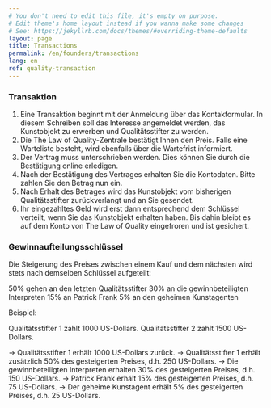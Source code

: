 ```yaml
---
# You don't need to edit this file, it's empty on purpose.
# Edit theme's home layout instead if you wanna make some changes
# See: https://jekyllrb.com/docs/themes/#overriding-theme-defaults
layout: page
title: Transactions
permalink: /en/founders/transactions
lang: en
ref: quality-transaction
---
```

### Transaktion
1. Eine Transaktion beginnt mit der Anmeldung über das Kontakformular. In diesem Schreiben soll das Interesse angemeldet werden, das Kunstobjekt zu erwerben und Qualitätsstifter zu werden. 
2. Die The Law of Quality-Zentrale bestätigt Ihnen den Preis. Falls eine Warteliste besteht, wird ebenfalls über die Wartefrist informiert. 
3. Der Vertrag muss unterschrieben werden. Dies können Sie durch die Bestätigung online erledigen. 
4. Nach der Bestätigung des Vertrages erhalten Sie die Kontodaten. Bitte zahlen Sie den Betrag nun ein.
5. Nach Erhalt des Betrages wird das Kunstobjekt vom bisherigen Qualitätsstifter zurückverlangt und an Sie gesendet.
6. Ihr eingezahltes Geld wird erst dann entsprechend dem Schlüssel verteilt, wenn Sie das Kunstobjekt erhalten haben. Bis dahin bleibt es auf dem Konto von The Law of Quality eingefroren und ist gesichert.

### Gewinnaufteilungsschlüssel
Die Steigerung des Preises zwischen einem Kauf und dem nächsten wird stets nach demselben Schlüssel aufgeteilt:

50% gehen an den letzten Qualitätsstifter
30% an die gewinnbeteiligten Interpreten
15% an Patrick Frank
5% an den geheimen Kunstagenten

Beispiel:

Qualitätsstifter 1 zahlt 1000 US-Dollars.
Qualitätsstifter 2 zahlt 1500 US-Dollars.

→ Qualitätsstifter 1 erhält 1000 US-Dollars zurück.
→ Qualitätsstifter 1 erhält zusätzlich 50% des gesteigerten Preises, d.h. 250 US-Dollars.
→ Die gewinnbeteiligten Interpreten erhalten 30% des gesteigerten Preises, d.h. 150 US-Dollars.
→ Patrick Frank erhält 15% des gesteigerten Preises, d.h. 75 US-Dollars.
→ Der geheime Kunstagent erhält 5% des gesteigerten Preises, d.h. 25 US-Dollars.